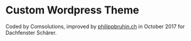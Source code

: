 # Custom Wordpress Theme
Coded by Comsolutions, improved by [philippbruhin.ch](http://www.philippbruhin.ch) in October 2017 for Dachfenster Schärer.